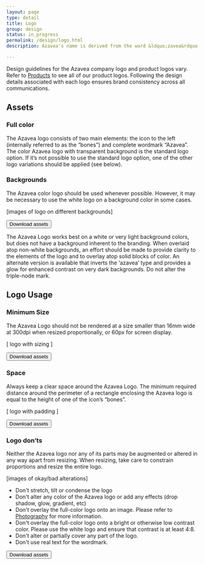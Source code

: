 ```yaml
---
layout: page
type: detail
title: Logo
group: design
status: in_progress
permalink: /design/logo.html
description: Azavea's name is derived from the word &ldquo;zavea&rdquo;, which means &ldquo;perspective&rdquo; in [Urdu](https://en.wikipedia.org/wiki/Urdu).

---
```


Design guidelines for the Azavea company logo and product logos vary. Refer to [Products](/communication/products.html) to see all of our product logos. Following the design details associated with each logo ensures brand consistency across all communications.

## Assets

### Full color
The Azavea logo consists of two main elements: the icon to the left (internally referred to as the &ldquo;bones&rdquo;) and complete wordmark &ldquo;Azavea&rdquo;. The color Azavea logo with transparent background is the standard logo option. If it’s not possible to use the standard logo option, one of the other logo variations should be applied (see below).


### Backgrounds
The Azavea color logo should be used whenever possible. However, it may be necessary to use the white logo on a background color in some cases.

[images of logo on different backgrounds]

<button class="c-btn c-btn--small">Download assets</button>

The Azavea Logo works best on a white or very light background colors, but does not have a background inherent to the branding. When overlaid atop non-white backgrounds, an effort should be made to provide clarity to the elements of the logo and to overlay atop solid blocks of color. An alternate version is available that inverts the ‘azavea’ type and provides a glow for enhanced contrast on very dark backgrounds. Do not alter the triple-node mark.

## Logo Usage

### Minimum Size
The Azavea Logo should not be rendered at a size smaller than 16mm wide at 300dpi when resized proportionally, or 60px for screen display.

[ logo with sizing ] 

<button class="c-btn c-btn--small">Download assets</button>

### Space
Always keep a clear space around the Azavea Logo. The minimum required distance around the perimeter of a rectangle enclosing the Azavea logo is equal to the height of one of the icon&rsquo;s &ldquo;bones&rdquo;.

[ logo with padding ] 

<button class="c-btn c-btn--small">Download assets</button>

### Logo don&rsquo;ts
Neither the Azavea logo nor any of its parts may be augmented or altered in any way apart from resizing. When resizing, take care to constrain proportions and resize the entire logo.

[images of okay/bad alterations]
- Don't stretch, tilt or condense the logo
- Don't alter any color of the Azavea logo or add any effects (drop shadow, glow, gradient, etc)
- Don't overlay the full-color logo onto an image. Please refer to [Photography](/design/photography.html) for more information.
- Don't overlay the full-color logo onto a bright or otherwise low contrast color. Please use the white logo and ensure that contrast is at least 4:8.
- Don't alter or partially cover any part of the logo.
- Don't use real text for the wordmark.

<button class="c-btn c-btn--small">Download assets</button>